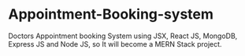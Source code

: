 # Appointment-Booking-system
Doctors Appointment booking System using JSX, React JS, MongoDB, Express JS and Node JS, so It will become a MERN Stack project.
